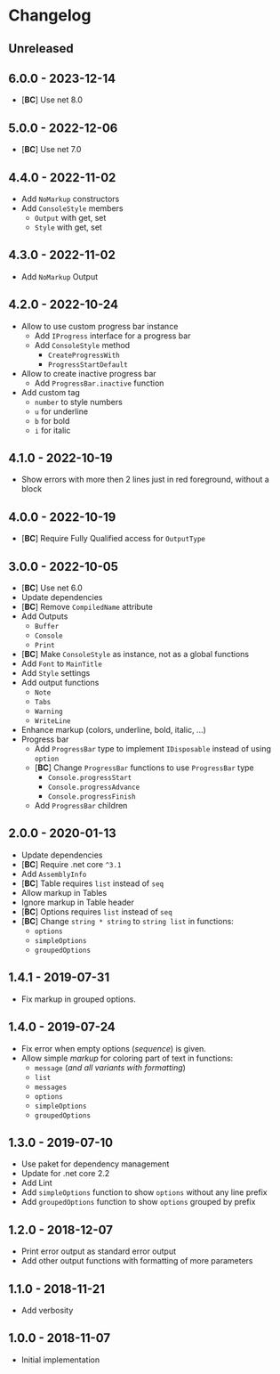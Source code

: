 # Changelog

<!-- There is always Unreleased section on the top. Subsections (Add, Changed, Fix, Removed) should be Add as needed. -->
## Unreleased

## 6.0.0 - 2023-12-14
- [**BC**] Use net 8.0

## 5.0.0 - 2022-12-06
- [**BC**] Use net 7.0

## 4.4.0 - 2022-11-02
- Add `NoMarkup` constructors
- Add `ConsoleStyle` members
    - `Output` with get, set
    - `Style` with get, set

## 4.3.0 - 2022-11-02
- Add `NoMarkup` Output

## 4.2.0 - 2022-10-24
- Allow to use custom progress bar instance
    - Add `IProgress` interface for a progress bar
    - Add `ConsoleStyle` method
        - `CreateProgressWith`
        - `ProgressStartDefault`
- Allow to create inactive progress bar
    - Add `ProgressBar.inactive` function
- Add custom tag
    - `number` to style numbers
    - `u` for underline
    - `b` for bold
    - `i` for italic

## 4.1.0 - 2022-10-19
- Show errors with more then 2 lines just in red foreground, without a block

## 4.0.0 - 2022-10-19
- [**BC**] Require Fully Qualified access for `OutputType`

## 3.0.0 - 2022-10-05
- [**BC**] Use net 6.0
- Update dependencies
- [**BC**] Remove `CompiledName` attribute
- Add Outputs
    - `Buffer`
    - `Console`
    - `Print`
- [**BC**] Make `ConsoleStyle` as instance, not as a global functions
- Add `Font` to `MainTitle`
- Add `Style` settings
- Add output functions
    - `Note`
    - `Tabs`
    - `Warning`
    - `WriteLine`
- Enhance markup (colors, underline, bold, italic, ...)
- Progress bar
    - Add `ProgressBar` type to implement `IDisposable` instead of using `option`
    - [**BC**] Change `ProgressBar` functions to use `ProgressBar` type
        - `Console.progressStart`
        - `Console.progressAdvance`
        - `Console.progressFinish`
    - Add `ProgressBar` children

## 2.0.0 - 2020-01-13
- Update dependencies
- [**BC**] Require .net core `^3.1`
- Add `AssemblyInfo`
- [**BC**] Table requires `list` instead of `seq`
- Allow markup in Tables
- Ignore markup in Table header
- [**BC**] Options requires `list` instead of `seq`
- [**BC**] Change `string * string` to `string list` in functions:
    - `options`
    - `simpleOptions`
    - `groupedOptions`

## 1.4.1 - 2019-07-31
- Fix markup in grouped options.

## 1.4.0 - 2019-07-24
- Fix error when empty options (_sequence_) is given.
- Allow simple _markup_ for coloring part of text in functions:
    - `message` (_and all variants with formatting_)
    - `list`
    - `messages`
    - `options`
    - `simpleOptions`
    - `groupedOptions`

## 1.3.0 - 2019-07-10
- Use paket for dependency management
- Update for .net core 2.2
- Add Lint
- Add `simpleOptions` function to show `options` without any line prefix
- Add `groupedOptions` function to show `options` grouped by prefix

## 1.2.0 - 2018-12-07
- Print error output as standard error output
- Add other output functions with formatting of more parameters

## 1.1.0 - 2018-11-21
- Add verbosity

## 1.0.0 - 2018-11-07
- Initial implementation

